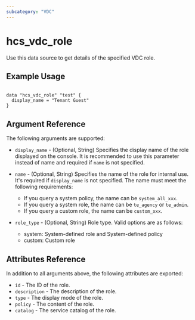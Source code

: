 ```yaml
---
subcategory: "VDC"
---
```


# hcs_vdc_role

Use this data source to get details of the specified VDC role.

## Example Usage

```hcl

data "hcs_vdc_role" "test" {
  display_name = "Tenant Guest"
}

```

## Argument Reference

The following arguments are supported:

* `display_name` - (Optional, String)  Specifies the display name of the role displayed on the console. It is recommended to use this parameter instead of name and required if `name` is not specified.

* `name` - (Optional, String) Specifies the name of the role for internal use. It's required if `display_name` is not specified. The name must meet the following requirements:

  * If you query a system policy, the name can be `system_all_xxx`.
  * If you query a system role, the name can be `te_agency` or `te_admin`.
  * If you query a custom role, the name can be `custom_xxx`.

* `role_type` - (Optional, String) Role type. Valid options are as follows:

  * system: System-defined role and System-defined policy
  * custom: Custom role

## Attributes Reference

In addition to all arguments above, the following attributes are exported:

* `id` - The ID of the role.
* `description` - The description of the role.
* `type` - The display mode of the role.
* `policy` - The content of the role.
* `catalog` - The service catalog of the role.
